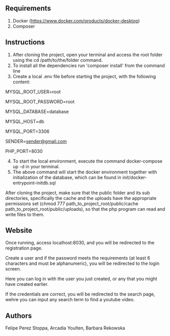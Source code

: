 ## Requirements

1. Docker (https://www.docker.com/products/docker-desktop)
2. Composer

## Instructions

1. After cloning the project, open your terminal and access the root folder using the cd /path/to/the/folder command.
2. To install all the dependencies run 'composer install' from the command line
3. Create a local .env file before starting the project, with the following content:

MYSQL_ROOT_USER=root

MYSQL_ROOT_PASSWORD=root

MYSQL_DATABASE=database

MYSQL_HOST=db

MYSQL_PORT=3306

SENDER=sender@gmail.com

PHP_PORT=8030

4. To start the local environment, execute the command docker-compose up -d in your terminal.
5. The above command will start the docker environment together with initialization of the database, which can be found in init/docker-entrypoint-initdb.sql

After cloning the project, make sure that the public folder and its sub directories, specifically the cache and the uploads have the appropriate permissions set (chmod 777 path_to_project_root/public/cache path_to_project_root/public/uploads),
so that the php program can read and write files to them.

## Website

Once running, access localhost:8030, and you will be redirected to the registration page.

Create a user and if the password meets the requirements (at least 6 characters and must be alphanumeric), you will be redirected to the login screen.

Here you can log in with the user you just created, or any that you might have created earlier.

If the credentials are correct, you will be redirected to the search page, wehre you can input any search term to find a youtube video.


## Authors

Felipe Perez Stoppa, 
Arcadia Youlten, 
Barbara Rekowska